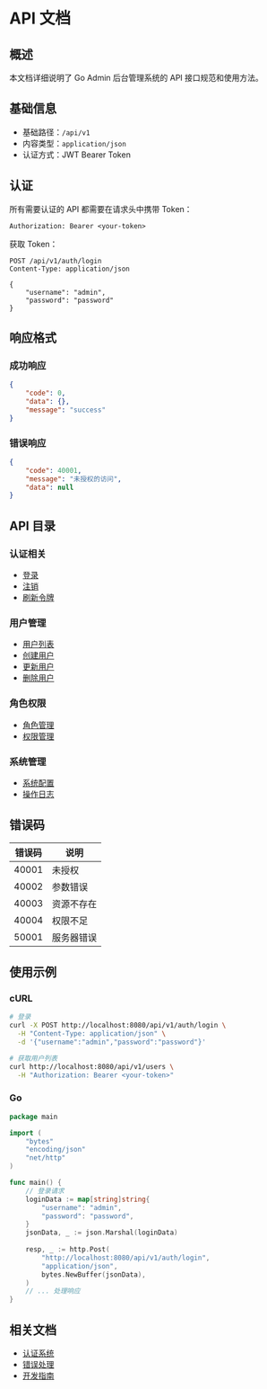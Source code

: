 # API 文档

## 概述

本文档详细说明了 Go Admin 后台管理系统的 API 接口规范和使用方法。

## 基础信息

- 基础路径：`/api/v1`
- 内容类型：`application/json`
- 认证方式：JWT Bearer Token

## 认证

所有需要认证的 API 都需要在请求头中携带 Token：

```http
Authorization: Bearer <your-token>
```

获取 Token：

```http
POST /api/v1/auth/login
Content-Type: application/json

{
    "username": "admin",
    "password": "password"
}
```

## 响应格式

### 成功响应

```json
{
    "code": 0,
    "data": {},
    "message": "success"
}
```

### 错误响应

```json
{
    "code": 40001,
    "message": "未授权的访问",
    "data": null
}
```

## API 目录

### 认证相关

- [登录](auth.md#login)
- [注销](auth.md#logout)
- [刷新令牌](auth.md#refresh-token)

### 用户管理

- [用户列表](users.md#list)
- [创建用户](users.md#create)
- [更新用户](users.md#update)
- [删除用户](users.md#delete)

### 角色权限

- [角色管理](roles.md)
- [权限管理](permissions.md)

### 系统管理

- [系统配置](system.md#config)
- [操作日志](system.md#operation-log)

## 错误码

| 错误码 | 说明 |
|--------|------|
| 40001  | 未授权 |
| 40002  | 参数错误 |
| 40003  | 资源不存在 |
| 40004  | 权限不足 |
| 50001  | 服务器错误 |

## 使用示例

### cURL

```bash
# 登录
curl -X POST http://localhost:8080/api/v1/auth/login \
  -H "Content-Type: application/json" \
  -d '{"username":"admin","password":"password"}'

# 获取用户列表
curl http://localhost:8080/api/v1/users \
  -H "Authorization: Bearer <your-token>"
```

### Go

```go
package main

import (
    "bytes"
    "encoding/json"
    "net/http"
)

func main() {
    // 登录请求
    loginData := map[string]string{
        "username": "admin",
        "password": "password",
    }
    jsonData, _ := json.Marshal(loginData)
    
    resp, _ := http.Post(
        "http://localhost:8080/api/v1/auth/login",
        "application/json",
        bytes.NewBuffer(jsonData),
    )
    // ... 处理响应
}
```

## 相关文档

- [认证系统](../features/authentication.md)
- [错误处理](../advanced/error-handling.md)
- [开发指南](../development/README.md) 